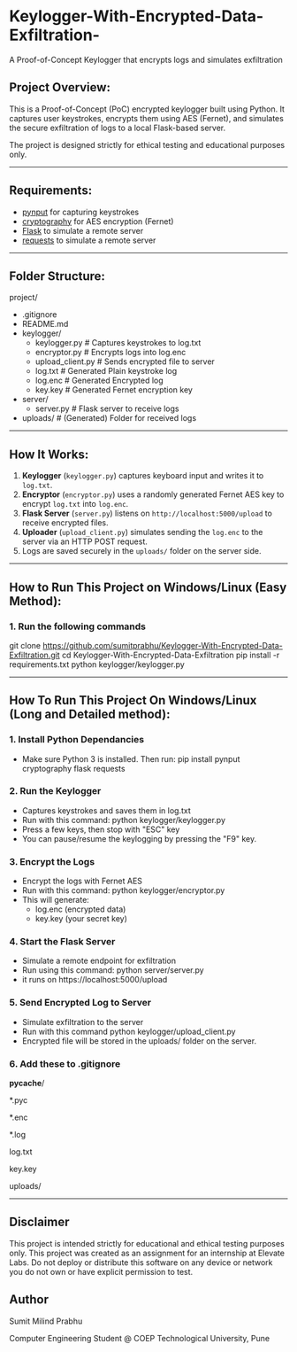 # Keylogger-With-Encrypted-Data-Exfiltration-
A Proof-of-Concept Keylogger that encrypts logs and simulates exfiltration

## Project Overview:

This is a Proof-of-Concept (PoC) encrypted keylogger built using Python. It captures user keystrokes, encrypts them using AES (Fernet), and simulates the secure exfiltration of logs to a local Flask-based server.

The project is designed strictly for ethical testing and educational purposes only.

---

## Requirements:

- [pynput](https://pypi.org/project/pynput/) for capturing keystrokes
- [cryptography](https://pypi.org/project/cryptography/) for AES encryption (Fernet)
- [Flask](https://flask.palletsprojects.com/en/stable/) to simulate a remote server
- [requests](https://pypi.org/project/requests/) to simulate a remote server

---

## Folder Structure:

project/
- .gitignore
- README.md
- keylogger/
  - keylogger.py # Captures keystrokes to log.txt
  - encryptor.py # Encrypts logs into log.enc
  - upload_client.py # Sends encrypted file to server
  - log.txt # Generated Plain keystroke log
  - log.enc # Generated Encrypted log
  - key.key # Generated Fernet encryption key
- server/
  - server.py # Flask server to receive logs
- uploads/ # (Generated) Folder for received logs

---

## How It Works:

1. **Keylogger** (`keylogger.py`) captures keyboard input and writes it to `log.txt`.
2. **Encryptor** (`encryptor.py`) uses a randomly generated Fernet AES key to encrypt `log.txt` into `log.enc`.
3. **Flask Server** (`server.py`) listens on `http://localhost:5000/upload` to receive encrypted files.
4. **Uploader** (`upload_client.py`) simulates sending the `log.enc` to the server via an HTTP POST request.
5. Logs are saved securely in the `uploads/` folder on the server side.

---
## How to Run This Project on Windows/Linux (Easy Method):

### 1. Run the following commands

git clone https://github.com/sumitprabhu/Keylogger-With-Encrypted-Data-Exfiltration.git
cd Keylogger-With-Encrypted-Data-Exfiltration
pip install -r requirements.txt
python keylogger/keylogger.py

---
## How To Run This Project On Windows/Linux (Long and Detailed method):

### 1. Install Python Dependancies

- Make sure Python 3 is installed. Then run:
  pip install pynput cryptography flask requests

### 2. Run the Keylogger

- Captures keystrokes and saves them in log.txt
- Run with this command:
  python keylogger/keylogger.py
- Press a few keys, then stop with "ESC" key
- You can pause/resume the keylogging by pressing the "F9" key.

### 3. Encrypt the Logs

- Encrypt the logs with Fernet AES
- Run with this command:
  python keylogger/encryptor.py
- This will generate:
  - log.enc (encrypted data)
  - key.key (your secret key)

### 4. Start the Flask Server

- Simulate a remote endpoint for exfiltration
- Run using this command:
  python server/server.py
- it runs on https://localhost:5000/upload

### 5. Send Encrypted Log to Server

- Simulate exfiltration to the server
- Run with this command
  python keylogger/upload_client.py
- Encrypted file will be stored in the uploads/ folder on the server.

### 6. Add these to .gitignore

__pycache__/

*.pyc

*.enc

*.log

log.txt

key.key

uploads/

---

## Disclaimer

This project is intended strictly for educational and ethical testing purposes only. This project was created as an assignment for an internship at Elevate Labs. Do not deploy or distribute this software on any device or network you do not own or have explicit permission to test.

## Author

Sumit Milind Prabhu

Computer Engineering Student @ COEP Technological University, Pune
